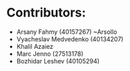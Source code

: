 # Contributors: 
- Arsany Fahmy (40157267) ~Arsollo
- Vyacheslav Medvedenko (40134207) 
- Khalil Azaiez
- Marc Jenno (27513178)
- Bozhidar Leshev (40105294)



  
